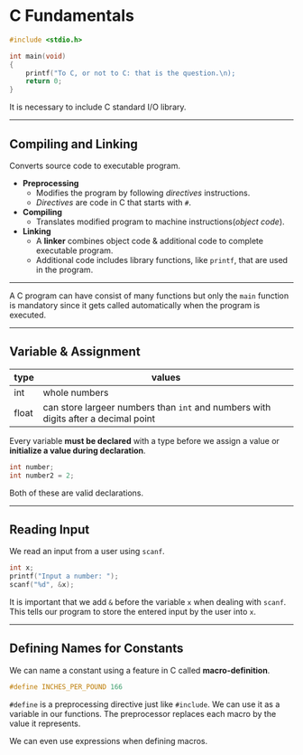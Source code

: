 # C Fundamentals

```c
#include <stdio.h>

int main(void)
{
    printf("To C, or not to C: that is the question.\n);
    return 0;
}
```


It is necessary to include C standard I/O library.

---

## Compiling and Linking

Converts source code to executable program.

- **Preprocessing**
    - Modifies the program by following *directives* instructions.
    - *Directives* are code in C that starts with `#`.
- **Compiling**
    - Translates modified program to machine instructions(*object code*).
- **Linking**
    - A **linker** combines object code & additional code to complete executable program.
    - Additional code includes library functions, like `printf`, that are used in the program.

---

A C program can have consist of many functions but only the `main` function is mandatory since it gets called automatically when the program is executed.

---

## Variable & Assignment

|type|values|
|---|---|
|int|whole numbers|
|float|can store largeer numbers than `int` and numbers with digits after a decimal point|

Every variable **must be declared** with a type before we assign a value or **initialize a value during declaration**.

```c
int number;
int number2 = 2;
```
Both of these are valid declarations.

---

## Reading Input

We read an input from a user using `scanf`.
```c
int x;
printf("Input a number: ");
scanf("%d", &x);
```

It is important that we add `&` before the variable `x` when dealing with `scanf`. This tells our program to store the entered input by the user into `x`.

---

## Defining Names for Constants

We can name a constant using a feature in C called **macro-definition**.

```c
#define INCHES_PER_POUND 166
```

`#define` is a preprocessing directive just like `#include`. We can use it as a variable in our functions. The preprocessor replaces each macro by the value it represents.

We can even use expressions when defining macros.